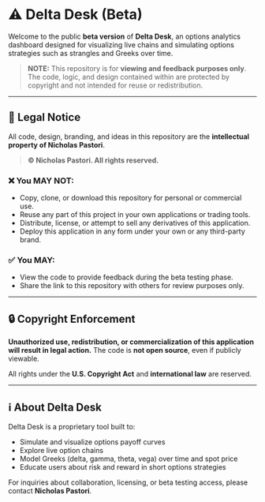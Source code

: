 # ⚠️ Delta Desk (Beta)

Welcome to the public **beta version** of **Delta Desk**, an options analytics dashboard designed for visualizing live chains and simulating options strategies such as strangles and Greeks over time.

> **NOTE:** This repository is for **viewing and feedback purposes only**. The code, logic, and design contained within are protected by copyright and not intended for reuse or redistribution.

---

## 🚫 Legal Notice

All code, design, branding, and ideas in this repository are the **intellectual property of Nicholas Pastori**.

> **© Nicholas Pastori. All rights reserved.**

### ❌ You MAY NOT:
- Copy, clone, or download this repository for personal or commercial use.
- Reuse any part of this project in your own applications or trading tools.
- Distribute, license, or attempt to sell any derivatives of this application.
- Deploy this application in any form under your own or any third-party brand.

### ✅ You MAY:
- View the code to provide feedback during the beta testing phase.
- Share the link to this repository with others for review purposes only.

---

## 🔒 Copyright Enforcement

**Unauthorized use, redistribution, or commercialization of this application will result in legal action.** The code is **not open source**, even if publicly viewable.

All rights under the **U.S. Copyright Act** and **international law** are reserved.

---

## ℹ️ About Delta Desk

Delta Desk is a proprietary tool built to:
- Simulate and visualize options payoff curves
- Explore live option chains
- Model Greeks (delta, gamma, theta, vega) over time and spot price
- Educate users about risk and reward in short options strategies

For inquiries about collaboration, licensing, or beta testing access, please contact **Nicholas Pastori**.

